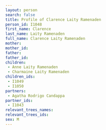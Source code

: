 ```yaml
---
layout: person
search: false
title: Profile of Clarence Laity Ramenaden
person_id: I1048
first_name: Clarence
last_name: Laity Ramenaden
full_name: Clarence Laity Ramenaden
mother: 
mother_id: 
father: 
father_id: 
children:
 - Anne Laity Ramenaden
 - Charmaine Laity Ramenaden
children_ids:
 - I1049
 - I1050
partners:
 - Agatha Rodrigo Candappa
partner_ids:
 - I1043
relevant_trees_names:
relevant_trees_ids:
sex: M
---
```


